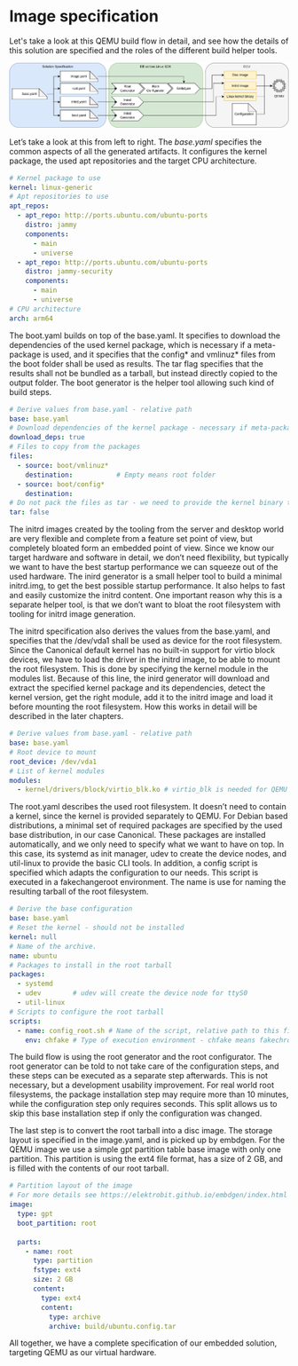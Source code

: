 # Image specification

Let's take a look at this QEMU build flow in detail, and see how the details of this solution are specified and the roles of the different build helper tools.

![Embedded Systems](../assets/QEMU_flow.drawio.png)

Let’s take a look at this from left to right. The _base.yaml_ specifies the common aspects of all the generated artifacts. It configures the kernel package, the used apt repositories and the target CPU architecture.

```yaml
# Kernel package to use
kernel: linux-generic
# Apt repositories to use
apt_repos:
  - apt_repo: http://ports.ubuntu.com/ubuntu-ports
    distro: jammy
    components:
      - main
      - universe
  - apt_repo: http://ports.ubuntu.com/ubuntu-ports
    distro: jammy-security
    components:
      - main
      - universe
# CPU architecture
arch: arm64
```

The boot.yaml builds on top of the base.yaml. It specifies to download the dependencies of the used kernel package, which is necessary if a meta-package is used, and it specifies that the config* and vmlinuz* files from the boot folder shall be used as results. The tar flag specifies that the results shall not be bundled as a tarball, but instead directly copied to the output folder. The boot generator is the helper tool allowing such kind of build steps.

```yaml
# Derive values from base.yaml - relative path
base: base.yaml
# Download dependencies of the kernel package - necessary if meta-package is specified
download_deps: true
# Files to copy from the packages
files:
  - source: boot/vmlinuz*
    destination:           # Empty means root folder
  - source: boot/config*
    destination: 
# Do not pack the files as tar - we need to provide the kernel binary to QEMU
tar: false

```

The initrd images created by the tooling from the server and desktop world are very flexible and complete from a feature set point of view, but completely bloated form an embedded point of view. Since we know our target hardware and software in detail, we don’t need flexibility, but typically we want to have the best startup performance we can squeeze out of the used hardware. The inird generator is a small helper tool to build a minimal initrd.img, to get the best possible startup performance. It also helps to fast and easily customize the initrd content. One important reason why this is a separate helper tool, is that we don’t want to bloat the root filesystem with tooling for initrd image generation.

The initrd specification also derives the values from the base.yaml, and specifies that the /dev/vda1 shall be used as device for the root filesystem. Since the Canonical default kernel has no built-in support for virtio block devices, we have to load the driver in the initrd image, to be able to mount the root filesystem. This is done by specifying the kernel module in the modules list. Because of this line, the inird generator will download and extract the specified kernel package and its dependencies, detect the kernel version, get the right module, add it to the initrd image and load it before mounting the root filesystem. How this works in detail will be described in the later chapters.

```yaml
# Derive values from base.yaml - relative path
base: base.yaml
# Root device to mount
root_device: /dev/vda1
# List of kernel modules
modules:
  - kernel/drivers/block/virtio_blk.ko # virtio_blk is needed for QEMU
```

The root.yaml describes the used root filesystem. It doesn’t need to contain a kernel, since the kernel is provided separately to QEMU. For Debian based distributions, a minimal set of required packages are specified by the used base distribution, in our case Canonical. These packages are installed automatically, and we only need to specify what we want to have on top. In this case, its systemd as init manager, udev to create the device nodes, and util-linux to provide the basic CLI tools. In addition, a config script is specified which adapts the configuration to our needs. This script is executed in a fakechangeroot environment. The name is use for naming the resulting tarball of the root filesystem.

```yaml
# Derive the base configuration
base: base.yaml
# Reset the kernel - should not be installed
kernel: null
# Name of the archive.
name: ubuntu
# Packages to install in the root tarball
packages:
  - systemd
  - udev        # udev will create the device node for ttyS0
  - util-linux
# Scripts to configure the root tarball
scripts:
  - name: config_root.sh # Name of the script, relative path to this file
    env: chfake # Type of execution environment - chfake means fakechroot

```

The build flow is using the root generator and the root configurator. The root generator can be told to not take care of the configuration steps, and these steps can be executed as a separate step afterwards. This is not necessary, but a development usability improvement. For real world root filesystems, the package installation step may require more than 10 minutes, while the configuration step only requires seconds. This split allows us  to skip this base installation step if only the configuration was changed.

The last step is to convert the root tarball into a disc image. The storage layout is specified in the image.yaml, and is picked up by embdgen. For the QEMU image we use a simple gpt partition table base image with only one partition. This partition is using the ext4 file format, has a size of 2 GB, and is filled with the contents of our root tarball.

```yaml
# Partition layout of the image
# For more details see https://elektrobit.github.io/embdgen/index.html
image:
  type: gpt
  boot_partition: root

  parts:
    - name: root
      type: partition
      fstype: ext4
      size: 2 GB
      content:
        type: ext4
        content:
          type: archive
          archive: build/ubuntu.config.tar
```

All together, we have a complete specification of our embedded solution, targeting QEMU as our virtual hardware.
